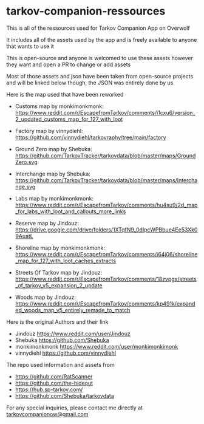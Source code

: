 # tarkov-companion-ressources
This is all of the ressources used for Tarkov Companion App on Overwolf

It includes all of the assets used by the app and is freely available to anyone that wants to use it

This is open-source and anyone is welcomed to use these assets however they want and open a PR to change or add assets

Most of those assets and json have been taken from open-source projects and will be linked below though, the JSON was entirely done by us

Here is the map used that have been reworked

- Customs map by monkimonkmonk:
  https://www.reddit.com/r/EscapefromTarkov/comments/i1cxu6/version_2_updated_customs_map_for_127_with_loot

- Factory map by vinnydiehl:
  https://github.com/vinnydiehl/tarkovraphy/tree/main/factory

- Ground Zero map by Shebuka: 
  https://github.com/TarkovTracker/tarkovdata/blob/master/maps/GroundZero.svg

- Interchange map by Shebuka:
  https://github.com/TarkovTracker/tarkovdata/blob/master/maps/Interchange.svg

- Labs map by monkimonkmonk: 
  https://www.reddit.com/r/EscapefromTarkov/comments/hu4su9/2d_map_for_labs_with_loot_and_callouts_more_links

- Reserve map by Jindouz: 
  https://drive.google.com/drive/folders/1XTqfN9_0dIpcWPBbue4Ee53Xk09AuatL

- Shoreline map by monkimonkmonk:
  https://www.reddit.com/r/EscapefromTarkov/comments/i64j06/shoreline_map_for_127_with_loot_caches_extracts

- Streets Of Tarkov map by Jindouz: 
  https://www.reddit.com/r/EscapefromTarkov/comments/18zvpgx/streets_of_tarkov_v5_expansion_2_update

- Woods map by Jindouz: 
  https://www.reddit.com/r/EscapefromTarkov/comments/kp491k/expanded_woods_map_v5_entirely_remade_to_match


Here is the original Authors and their link
- Jindouz https://www.reddit.com/user/Jindouz
- Shebuka https://github.com/Shebuka
- monkimonkmonk https://www.reddit.com/user/monkimonkimonk
- vinnydiehl https://github.com/vinnydiehl

The repo used information and assets from
- https://github.com/RatScanner
- https://github.com/the-hideout
- https://hub.sp-tarkov.com/
- https://github.com/Shebuka/tarkovdata

For any special inquiries, please contact me directly at tarkovcompanionow@gmail.com

